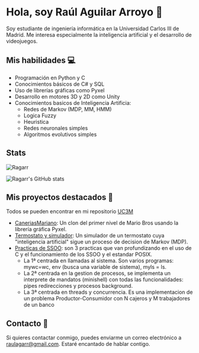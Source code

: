 # Hola, soy Raúl Aguilar Arroyo 👋

Soy estudiante de ingeniería informática en la Universidad Carlos III de Madrid. Me interesa especialmente la inteligencia artificial y el desarrollo de videojuegos.

## Mis habilidades 💻

- Programación en Python y C
- Conocimientos básicos de C# y SQL
- Uso de librerías gráficas como Pyxel
- Desarrollo en motores 3D y 2D como Unity
- Conocimientos basicos de Inteligencia Artificia:
  - Redes de Markov (MDP, MM, HMM)
  - Logica Fuzzy
  - Heuristica 
  - Redes neuronales simples
  - Algoritmos evolutivos simples

## Stats
<p><img align="center" src="https://github-readme-stats.vercel.app/api/top-langs?username=Ragarr&show_icons=true&locale=en&layout=compact" alt="Ragarr" /></p>

![Ragarr's GitHub stats](https://github-readme-stats.vercel.app/api?username=Ragarr&show_icons=true&theme=transparent)

## Mis proyectos destacados 🚀
Todos se pueden encontrar en mi repositorio [UC3M](https://github.com/Ragarr/UC3M)
- [CaneriasMariano](https://github.com/Ragarr/UC3M/tree/main/Proyectos%20y%20practicas/1%C2%BA/Programacion/Proyecto%20-%20Mario%20Bros): Un clon del primer nivel de Mario Bros usando la librería gráfica Pyxel.
- [Termostato y simulador](https://github.com/Ragarr/UC3M/tree/main/Proyectos%20y%20practicas/2%C2%BA/Inteligencia%20Artificial/Proyecto): Un simulador de un termostato cuya "inteligencia artificial" sigue un proceso de decision de Markov (MDP).
- [Practicas de SSOO](https://github.com/Ragarr/UC3M/tree/main/Proyectos%20y%20practicas/2%C2%BA/Sistemas%20operativos): son 3 practicas que van profundizando en el uso de C y el funcionamiento de los SSOO y el estandar POSIX. 
  - La 1ª centrada en llamadas al sistema. Son varios programas: mywc=wc, env (busca una variable de sistema), myls = ls.
  - La 2ª centrada en la gestion de procesos, se implementa un interprete de mandatos (minishell) con todas las funcionalidades: pipes redirecciones y procesos background.
  - La 3ª centrada en threads y concurrencia. Es una implementacion de un problema Productor-Consumidor con N cajeros y M trabajadores de un banco

## Contacto 📧

Si quieres contactar conmigo, puedes enviarme un correo electrónico a raulagarr@gmail.com. Estaré encantado de hablar contigo.
